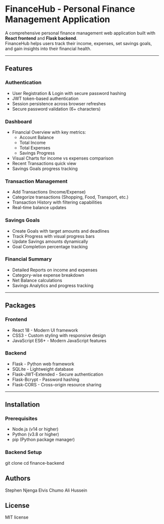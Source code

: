 # FinanceHub - Personal Finance Management Application

A comprehensive personal finance management web application built with **React frontend** and **Flask backend**.  
FinanceHub helps users track their income, expenses, set savings goals, and gain insights into their financial health.

---

##  Features

###  Authentication
- User Registration & Login with secure password hashing  
- JWT token-based authentication  
- Session persistence across browser refreshes  
- Secure password validation (6+ characters)  

###  Dashboard
- Financial Overview with key metrics:
  - Account Balance  
  - Total Income  
  - Total Expenses  
  - Savings Progress  
- Visual Charts for income vs expenses comparison  
- Recent Transactions quick view  
- Savings Goals progress tracking  

### Transaction Management
- Add Transactions (Income/Expense)  
- Categorize transactions (Shopping, Food, Transport, etc.)  
- Transaction History with filtering capabilities  
- Real-time balance updates  

### Savings Goals
- Create Goals with target amounts and deadlines  
- Track Progress with visual progress bars  
- Update Savings amounts dynamically  
- Goal Completion percentage tracking  

### Financial Summary
- Detailed Reports on income and expenses  
- Category-wise expense breakdown  
- Net Balance calculations  
- Savings Analytics and progress tracking  

---

## Packages

### Frontend
- React 18 - Modern UI framework  
- CSS3 - Custom styling with responsive design  
- JavaScript ES6+ - Modern JavaScript features  

### Backend
- Flask - Python web framework  
- SQLite - Lightweight database  
- Flask-JWT-Extended - Secure authentication  
- Flask-Bcrypt - Password hashing  
- Flask-CORS - Cross-origin resource sharing  

---

## Installation

### Prerequisites
- Node.js (v14 or higher)  
- Python (v3.8 or higher)  
- pip (Python package manager)  

### Backend Setup

git clone <repository-url>
cd finance-backend

## Authors 
Stephen Njenga 
Elvis Chumo
Ali Hussein

## License 

MIT license
